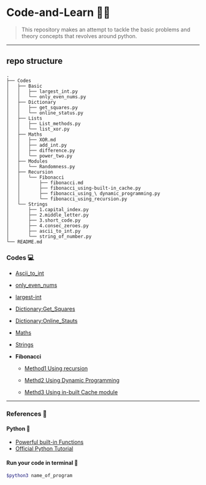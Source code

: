 # Code-and-Learn :man_technologist:

> This repository makes an attempt to tackle the basic problems and theory concepts that revolves around python.
-------------------------------------------------------

## repo structure
```
.
├── Codes
│   ├── Basic
│   │   ├── largest_int.py
│   │   └── only_even_nums.py
│   ├── Dictionary
│   │   ├── get_squares.py
│   │   └── online_status.py
│   ├── Lists
│   │   ├── List_methods.py
│   │   └── list_xor.py
│   ├── Maths
│   │   ├── XOR.md
│   │   ├── add_int.py
│   │   ├── difference.py
│   │   └── power_two.py
│   ├── Modules
│   │   └── Randomness.py
│   ├── Recursion
│   │   └── Fibonacci
│   │       ├── fibonacci.md
│   │       ├── fibonacci_using-built-in_cache.py
│   │       ├── fibonacci_using_\ dynamic_programming.py
│   │       └── fibonacci_using_recursion.py
│   └── Strings
│       ├── 1.capital_index.py
│       ├── 2.middle_letter.py
│       ├── 3.short_code.py
│       ├── 4.consec_zeroes.py
│       ├── ascii_to_int.py
│       └── string_of_number.py
└── README.md
```
### Codes :computer:
- [Ascii_to_int](./Codes/Strings/ascii_to_int.py)

- [only_even_nums](./Codes/Basic/only_even_nums.py)

- [largest-int](./Codes/Basic/largest_int.py)

- [Dictionary:Get_Squares](./Codes/Dictionary/get_squares.py)

- [Dictionary:Online_Stauts](./Codes/Dictionary/online_status.py) 

- [Maths](./Codes/Maths) 

- [Strings](./Codes/Strings)  

-  **Fibonacci**
    - [Method1 Using recursion](./Codes/Recursion/fibonacci/fibonacci_using_recursion.py)

    - [Methd2 Using Dynamic Programming](./Codes/Recursion/fibonacci/fibonacci_using_dynamic_programming.py)

    - [Methd3 Using in-built Cache module](./Codes/Recursion/fibonacci/fibonacci_using-built-in_cache.py)

------------------------------------------------------------
### References :scroll:

#### Python :snake:
- [Powerful built-in Functions](https://docs.python.org/3/library/functions.html#built-in-functions)
- [Official Python Tutorial](https://docs.python.org/3/tutorial/index.html) 


#### Run your code in terminal :white_square_button:
```bash 
$python3 name_of_program
```
     

